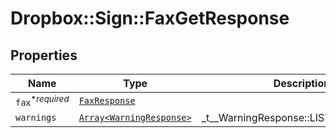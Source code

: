 # Dropbox::Sign::FaxGetResponse



## Properties

| Name | Type | Description | Notes |
| ---- | ---- | ----------- | ----- |
| `fax`<sup>*_required_</sup> | [```FaxResponse```](FaxResponse.md) |    |  |
| `warnings` | [```Array<WarningResponse>```](WarningResponse.md) |  _t__WarningResponse::LIST_DESCRIPTION  |  |

